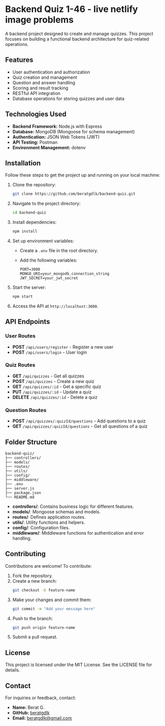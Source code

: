 # Backend Quiz 1-46 - live netlify image problems

A backend project designed to create and manage quizzes. This project focuses on building a functional backend architecture for quiz-related operations.

## Features

- User authentication and authorization
- Quiz creation and management
- Question and answer handling
- Scoring and result tracking
- RESTful API integration
- Database operations for storing quizzes and user data

## Technologies Used

- **Backend Framework:** Node.js with Express
- **Database:** MongoDB (Mongoose for schema management)
- **Authentication:** JSON Web Tokens (JWT)
- **API Testing:** Postman
- **Environment Management:** dotenv

## Installation

Follow these steps to get the project up and running on your local machine:

1. Clone the repository:

   ```bash
   git clone https://github.com/beratgdlk/backend-quiz.git
   ```

2. Navigate to the project directory:

   ```bash
   cd backend-quiz
   ```

3. Install dependencies:

   ```bash
   npm install
   ```

4. Set up environment variables:

   - Create a `.env` file in the root directory.
   - Add the following variables:

     ```env
     PORT=3000
     MONGO_URI=your_mongodb_connection_string
     JWT_SECRET=your_jwt_secret
     ```

5. Start the server:

   ```bash
   npm start
   ```

6. Access the API at `http://localhost:3000`.

## API Endpoints

### User Routes

- **POST** `/api/users/register` - Register a new user
- **POST** `/api/users/login` - User login

### Quiz Routes

- **GET** `/api/quizzes` - Get all quizzes
- **POST** `/api/quizzes` - Create a new quiz
- **GET** `/api/quizzes/:id` - Get a specific quiz
- **PUT** `/api/quizzes/:id` - Update a quiz
- **DELETE** `/api/quizzes/:id` - Delete a quiz

### Question Routes

- **POST** `/api/quizzes/:quizId/questions` - Add questions to a quiz
- **GET** `/api/quizzes/:quizId/questions` - Get all questions of a quiz

## Folder Structure

```
backend-quiz/
├── controllers/
├── models/
├── routes/
├── utils/
├── config/
├── middleware/
├── .env
├── server.js
├── package.json
└── README.md
```

- **controllers/**: Contains business logic for different features.
- **models/**: Mongoose schemas and models.
- **routes/**: Defines application routes.
- **utils/**: Utility functions and helpers.
- **config/**: Configuration files.
- **middleware/**: Middleware functions for authentication and error handling.

## Contributing

Contributions are welcome! To contribute:

1. Fork the repository.
2. Create a new branch:
   ```bash
   git checkout -b feature-name
   ```
3. Make your changes and commit them:
   ```bash
   git commit -m "Add your message here"
   ```
4. Push to the branch:
   ```bash
   git push origin feature-name
   ```
5. Submit a pull request.

## License

This project is licensed under the MIT License. See the LICENSE file for details.

## Contact

For inquiries or feedback, contact:
- **Name:** Berat G.
- **GitHub:** [beratgdlk](https://github.com/beratgdlk)
- **Email:** beratgdlk@gmail.com
